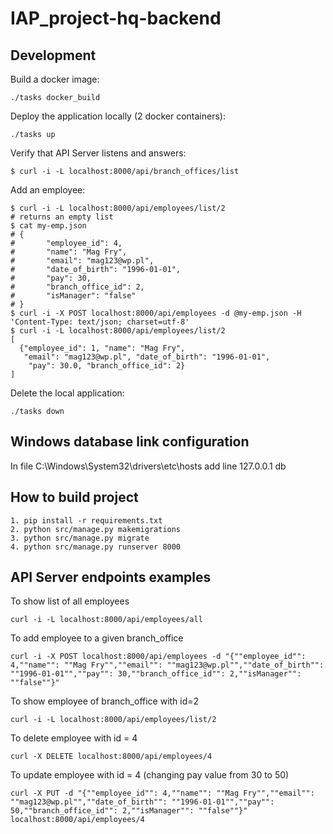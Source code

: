 # IAP_project-hq-backend

## Development
Build a docker image:
```
./tasks docker_build
```

Deploy the application locally (2 docker containers):
```
./tasks up
```

Verify that API Server listens and answers:
```
$ curl -i -L localhost:8000/api/branch_offices/list
```

Add an employee:
```
$ curl -i -L localhost:8000/api/employees/list/2
# returns an empty list
$ cat my-emp.json
# {
#       "employee_id": 4,
#       "name": "Mag Fry",
#       "email": "mag123@wp.pl",
#       "date_of_birth": "1996-01-01",
#       "pay": 30,
#       "branch_office_id": 2,
#       "isManager": "false"
# }
$ curl -i -X POST localhost:8000/api/employees -d @my-emp.json -H 'Content-Type: text/json; charset=utf-8'
$ curl -i -L localhost:8000/api/employees/list/2
[
  {"employee_id": 1, "name": "Mag Fry", 
   "email": "mag123@wp.pl", "date_of_birth": "1996-01-01",
    "pay": 30.0, "branch_office_id": 2}
]
```

Delete the local application:
```
./tasks down
```
## Windows database link configuration

In file C:\Windows\System32\drivers\etc\hosts add line
127.0.0.1       db

## How to build project
```
1. pip install -r requirements.txt
2. python src/manage.py makemigrations
3. python src/manage.py migrate 
4. python src/manage.py runserver 8000
```
## API Server endpoints examples
To show list of all employees
```
curl -i -L localhost:8000/api/employees/all
```
To add employee to a given branch_office
```
curl -i -X POST localhost:8000/api/employees -d "{""employee_id"": 4,""name"": ""Mag Fry"",""email"": ""mag123@wp.pl"",""date_of_birth"": ""1996-01-01"",""pay"": 30,""branch_office_id"": 2,""isManager"": ""false""}"
```
To show employee of branch_office with id=2
```
curl -i -L localhost:8000/api/employees/list/2
```
To delete employee with id = 4
```
curl -X DELETE localhost:8000/api/employees/4
```
To update employee with id = 4 (changing pay value from 30 to 50)
```
curl -X PUT -d "{""employee_id"": 4,""name"": ""Mag Fry"",""email"": ""mag123@wp.pl"",""date_of_birth"": ""1996-01-01"",""pay"": 50,""branch_office_id"": 2,""isManager"": ""false""}" localhost:8000/api/employees/4
```
